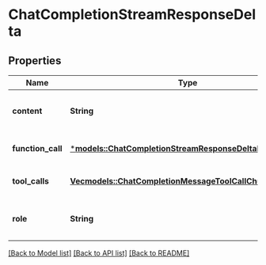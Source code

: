 # ChatCompletionStreamResponseDelta

## Properties
Name | Type | Description | Notes
------------ | ------------- | ------------- | -------------
**content** | **String** | The contents of the chunk message. | [optional] [default to None]
**function_call** | [***models::ChatCompletionStreamResponseDeltaFunctionCall**](ChatCompletionStreamResponseDelta_function_call.md) |  | [optional] [default to None]
**tool_calls** | [**Vec<models::ChatCompletionMessageToolCallChunk>**](ChatCompletionMessageToolCallChunk.md) |  | [optional] [default to None]
**role** | **String** | The role of the author of this message. | [optional] [default to None]

[[Back to Model list]](../README.md#documentation-for-models) [[Back to API list]](../README.md#documentation-for-api-endpoints) [[Back to README]](../README.md)


